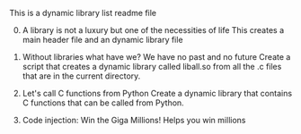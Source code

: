 This is a dynamic library list readme file 

0. A library is not a luxury but one of the necessities of life
This creates a main header file and an dynamic library file

1. Without libraries what have we? We have no past and no future
Create a script that creates a dynamic library called liball.so from all the .c files that are in the current directory.

2. Let's call C functions from Python
Create a dynamic library that contains C functions that can be called from Python.

3. Code injection: Win the Giga Millions!
Helps you win millions

